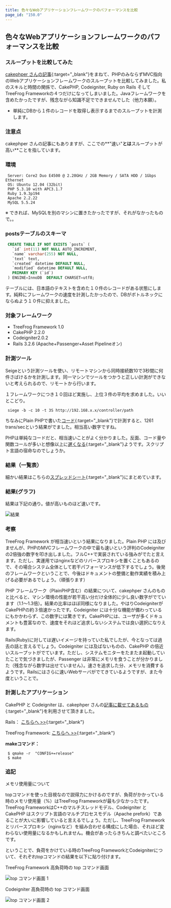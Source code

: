 ```yaml
---
title: 色々なWebアプリケーションフレームワークのパフォーマンスを比較
page_id: "150.0"
---
```


## 色々なWebアプリケーションフレームワークのパフォーマンスを比較

### スループットを比較してみた

[cakephper さんの記事](http://d.hatena.ne.jp/cakephper/20110802/1312275110){:target="_blank"}をまねて、PHPのみならずMVC指向のWebアプリケーションフレームワークのスループットを比較してみました。私のスキルと時間の関係で、CakePHP, Codeigniter, Ruby on Rails そしてTreeFrog Frameworkの４つだけになってしまいました。Javaフレームワークを含めたかったですが、残念ながら知識不足でできませんでした（他力本願）。
 
* 単純にDBから１件のレコードを取得し表示するまでのスループットを計測します。

### 注意点

cakephper さんの記事にもありますが、ここでの**"速い"**とは**スループットが高い**ことを指しています。

### 環境

```
 Server: Core2 Duo E4500 @ 2.20GHz / 2GB Memory / SATA HDD / 1Gbps Ethernet
 OS: Ubuntu 12.04 (32bit)
 PHP 5.3.10 with APC3.1.7
 Ruby 1.9.3p194
 Apache 2.2.22
 MySQL 5.5.24
```

※ できれば、MySQLを別のマシンに置きたかったですが、それがなかったもので。。

### postsテーブルのスキーマ

```sql
 CREATE TABLE IF NOT EXISTS `posts` (
   `id` int(11) NOT NULL AUTO_INCREMENT,
   `name` varchar(255) NOT NULL,
   `text` text,
   `created` datetime DEFAULT NULL,
   `modified` datetime DEFAULT NULL,
   PRIMARY KEY (`id`)
 ) ENGINE=InnoDB  DEFAULT CHARSET=utf8;
```
 
テーブルには、日本語のテキストを含めた１０件のレコードがある状態にします。純粋にフレームワークの速度を計測したかったので、DBがボトルネックにならぬよう１０件に抑えました。 

### 対象フレームワーク

* TreeFrog Framework 1.0
* CakePHP 2.2.0
* Codeigniter2.0.2
* Rails 3.2.6 (Apache+Passenger+Asset Pipelineオン)

### 計測ツール

Seigeという計測ツールを使い、リモートマシンから同時接続数10で3秒間に何件さばけるかを計測します。同一マシンでツールをつかうと正しい計測ができないと考えられるので、リモートから行います。

１フレームワークにつき１０回ほど実施し、上位３件の平均を求めました。いいとこどり。

```
 siege -b -c 10 -t 3S http://192.168.x.x/controller/path
```

ちなみにPlain PHPで書いた[コード](https://github.com/ichikaway/CakePHP-PerformanceCheckSample/blob/master/php/view.php){:target="_blank"}で計測すると、1261 trans/secという結果がでました。相当高い数字ですね。

PHPは単純なコードだと、相当速いことがよく分かりました。反面、コード量や関数コールが多いと想像以上に[遅くなる](http://d.hatena.ne.jp/cakephper/20110802/1312275110){:target="_blank"}ようです。スクリプト言語の宿命なのでしょうか。

### 結果（一覧表）

細かい結果はこちらの[スプレッドシート](https://docs.google.com/spreadsheet/ccc?key=0AlpTorSDNQjbdEpWTURuRE5TaEtNN0FYbXU5Vl92RUE#gid=0){:target="_blank"}にまとめています。

### 結果(グラフ)

結果は下記の通り。値が高いものほど速いです。

![結果](http://www.treefrogframework.org/wp-content/uploads/snapshot4.png "結果")

### 考察

TreeFrog Framework が相当速いという結果になりました。Plain PHP には及びませんが、PHPのMVCフレームワークの中で最も速いという評判のCodeigniterの2倍強の数字を叩き出しました。フルC++で実装されている強みがでたと言えます。ただし、実運用ではnginxなどのリバースプロキシを置くこともあるので、その場合システム全体として若干パフォーマンスが低下するでしょう。後発のフレームワークということで、今後はドキュメントの整備と動作実績を積み上げる必要があるでしょう。（頑張ります）
 
PHP フレームワーク（PlainPHP含む）の結果について、cakephper さんのものと比べると、マシン環境の性能が若干高い分だけ全体的に少し良い数字がでています（1.1〜1.3倍）。結果の比率はほぼ同様になりました。やはりCodeigniterがCakePHPの約３倍速かったです。Codeigniter には十分な機能が備わっているにもかかわらず、この数字には驚きです。CakePHPには、ユーザが多くドキュメントも豊富なので、速度をそれほど追求しないシステムでは良い選択になりえます。

Rails(Ruby)に対しては遅いイメージを持っていた私でしたが、今となっては過去の話と言えるでしょう。Codeigniter には及ばないものの、CakePHP の倍近いスループットがでています。ただし、システムモニターをたまたま起動していたことで気づきましたが、Passenger は非常にメモリを食うことが分かりました（残念ながら数字は出せていません）。速さを追求した分、メモリを消費するようです。Railsにはさらに速いWebサーバがでてきているようですが、また今度ということで。

### 計測したアプリケーション

CakePHP と Codeigniter は、cakephper さんの[記事に載せてあるもの](http://d.hatena.ne.jp/cakephper/20110802/1312275110){:target="_blank"}を利用させて頂きました。

Rails： [こちらへ >>](https://docs.google.com/open?id=0B1pTorSDNQjbT2t3Ylc1Wl9aUzg){:target="_blank"}

TreeFrog Framework: [こちらへ >>](https://docs.google.com/open?id=0B1pTorSDNQjbNldxT1NjbEs4VzQ){:target="_blank"}

**makeコマンド：**

```
 $ qmake -r  "CONFIG+=release"
 $ make
```

### 追記

メモリ使用量について

topコマンドを使った目視なので説得力にかけるのですが、負荷がかかっている時のメモリ使用量（%）はTreeFrog Frameworkが最も少なかったです。TreeFrog FrameworkはC++のマルチスレッドモデル、Codeigniter とCakePHP はスクリプト言語のマルチプロセスモデル（Apache prefork）であることが大いに影響していると言えるでしょう。ただし、TreeFrog Framework とリバースプロキシ（nginxなど）を組み合わせる構成にした場合、それほど変わらない使用量になるかもしれません。機会があったらきちんと調べたいところです。

ということで、負荷をかけている時のTreeFrog FrameworkとCodeigniterについて、それぞれtopコマンドの結果を以下に貼り付けます。

TreeFrog Framework 高負荷時の top コマンド画面

![top コマンド画面 1](http://www.treefrogframework.org/wp-content/uploads/2012/07/snapshot2-2.png "top コマンド画面 1")

Codeigniter 高負荷時の top コマンド画面

![top コマンド画面 2](http://www.treefrogframework.org/wp-content/uploads/2012/07/snapshot2-2.png "top コマンド画面 2")



